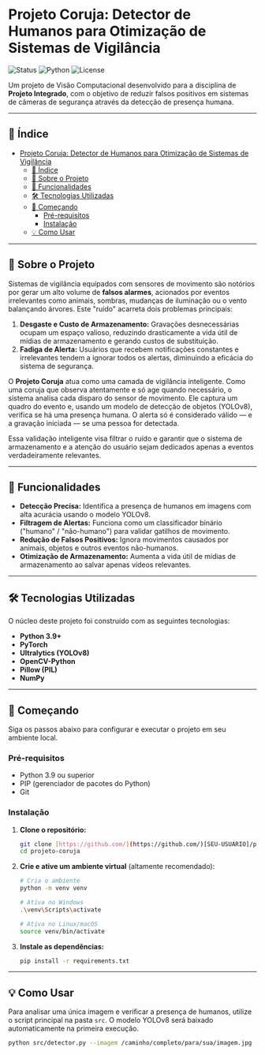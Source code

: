 # Projeto Coruja: Detector de Humanos para Otimização de Sistemas de Vigilância

![Status](https://img.shields.io/badge/status-em%20desenvolvimento-yellow)
![Python](https://img.shields.io/badge/python-3.9+-blue.svg)
![License](https://img.shields.io/badge/license-MIT-green)

Um projeto de Visão Computacional desenvolvido para a disciplina de **Projeto Integrado**, com o objetivo de reduzir falsos positivos em sistemas de câmeras de segurança através da detecção de presença humana.

---

## 📝 Índice

- [Projeto Coruja: Detector de Humanos para Otimização de Sistemas de Vigilância](#projeto-coruja-detector-de-humanos-para-otimização-de-sistemas-de-vigilância)
  - [📝 Índice](#-índice)
  - [📖 Sobre o Projeto](#-sobre-o-projeto)
  - [🎯 Funcionalidades](#-funcionalidades)
  - [🛠️ Tecnologias Utilizadas](#️-tecnologias-utilizadas)
  - [🚀 Começando](#-começando)
    - [Pré-requisitos](#pré-requisitos)
    - [Instalação](#instalação)
  - [💡 Como Usar](#-como-usar)

---

## 📖 Sobre o Projeto

Sistemas de vigilância equipados com sensores de movimento são notórios por gerar um alto volume de **falsos alarmes**, acionados por eventos irrelevantes como animais, sombras, mudanças de iluminação ou o vento balançando árvores. Este "ruído" acarreta dois problemas principais:

1.  **Desgaste e Custo de Armazenamento:** Gravações desnecessárias ocupam um espaço valioso, reduzindo drasticamente a vida útil de mídias de armazenamento e gerando custos de substituição.
2.  **Fadiga de Alerta:** Usuários que recebem notificações constantes e irrelevantes tendem a ignorar todos os alertas, diminuindo a eficácia do sistema de segurança.

O **Projeto Coruja** atua como uma camada de vigilância inteligente. Como uma coruja que observa atentamente e só age quando necessário, o sistema analisa cada disparo do sensor de movimento. Ele captura um quadro do evento e, usando um modelo de detecção de objetos (YOLOv8), verifica se há uma presença humana. O alerta só é considerado válido — e a gravação iniciada — se uma pessoa for detectada.

Essa validação inteligente visa filtrar o ruído e garantir que o sistema de armazenamento e a atenção do usuário sejam dedicados apenas a eventos verdadeiramente relevantes.

---

## 🎯 Funcionalidades

-   **Detecção Precisa:** Identifica a presença de humanos em imagens com alta acurácia usando o modelo YOLOv8.
-   **Filtragem de Alertas:** Funciona como um classificador binário ("humano" / "não-humano") para validar gatilhos de movimento.
-   **Redução de Falsos Positivos:** Ignora movimentos causados por animais, objetos e outros eventos não-humanos.
-   **Otimização de Armazenamento:** Aumenta a vida útil de mídias de armazenamento ao salvar apenas vídeos relevantes.

---

## 🛠️ Tecnologias Utilizadas

O núcleo deste projeto foi construído com as seguintes tecnologias:

-   **Python 3.9+**
-   **PyTorch**
-   **Ultralytics (YOLOv8)**
-   **OpenCV-Python**
-   **Pillow (PIL)**
-   **NumPy**

---

## 🚀 Começando

Siga os passos abaixo para configurar e executar o projeto em seu ambiente local.

### Pré-requisitos

-   Python 3.9 ou superior
-   PIP (gerenciador de pacotes do Python)
-   Git

### Instalação

1.  **Clone o repositório:**
    ```bash
    git clone [https://github.com/](https://github.com/)[SEU-USUARIO]/projeto-coruja.git
    cd projeto-coruja
    ```

2.  **Crie e ative um ambiente virtual** (altamente recomendado):
    ```bash
    # Cria o ambiente
    python -m venv venv

    # Ativa no Windows
    .\venv\Scripts\activate

    # Ativa no Linux/macOS
    source venv/bin/activate
    ```

3.  **Instale as dependências:**
    ```bash
    pip install -r requirements.txt
    ```

---

## 💡 Como Usar

Para analisar uma única imagem e verificar a presença de humanos, utilize o script principal na pasta `src`. O modelo YOLOv8 será baixado automaticamente na primeira execução.

```bash
python src/detector.py --imagem /caminho/completo/para/sua/imagem.jpg
